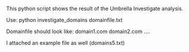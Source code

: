 This python script shows the result of the Umbrella Investigate analysis.

Use:
python investigate_domains domainfile.txt

Domainfile should look like:
domain1.com
domain2.com
....

I attached an example file as well (domains5.txt)
